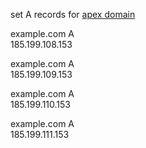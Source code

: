 set A records for [apex domain](https://docs.github.com/en/pages/configuring-a-custom-domain-for-your-github-pages-site/managing-a-custom-domain-for-your-github-pages-site#configuring-an-apex-domain)

example.com	A	
185.199.108.153		
   
example.com A	
185.199.109.153		
   
	
example.com	A	
185.199.110.153		
   
	
example.com	A	
185.199.111.153
